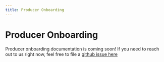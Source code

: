 ```yaml
---
title: Producer Onboarding
---
```


# Producer Onboarding
Producer onboarding documentation is coming soon! If you need to reach out to us right now, feel free to file a [github issue here](https://github.com/department-of-veterans-affairs/ves-event-bus-apps)